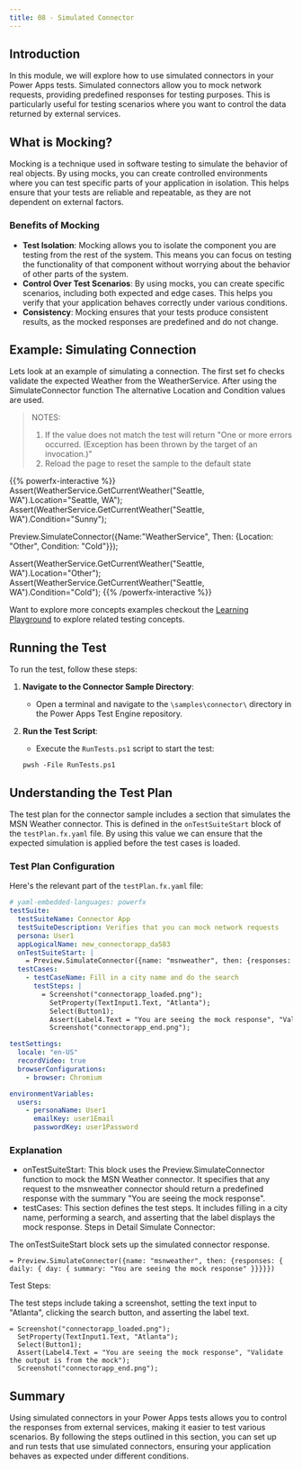 ```yaml
---
title: 08 - Simulated Connector
---
```


## Introduction

In this module, we will explore how to use simulated connectors in your Power Apps tests. Simulated connectors allow you to mock network requests, providing predefined responses for testing purposes. This is particularly useful for testing scenarios where you want to control the data returned by external services.

## What is Mocking?

Mocking is a technique used in software testing to simulate the behavior of real objects. By using mocks, you can create controlled environments where you can test specific parts of your application in isolation. This helps ensure that your tests are reliable and repeatable, as they are not dependent on external factors.

### Benefits of Mocking

- **Test Isolation**: Mocking allows you to isolate the component you are testing from the rest of the system. This means you can focus on testing the functionality of that component without worrying about the behavior of other parts of the system.
- **Control Over Test Scenarios**: By using mocks, you can create specific scenarios, including both expected and edge cases. This helps you verify that your application behaves correctly under various conditions.
- **Consistency**: Mocking ensures that your tests produce consistent results, as the mocked responses are predefined and do not change.

## Example: Simulating Connection

Lets look at an example of simulating a connection. The first set fo checks validate the expected Weather from the WeatherService. After using the SimulateConnector function The alternative Location and Condition values are used.

> NOTES:
> 1. If the value does not match the test will return "One or more errors occurred. (Exception has been thrown by the target of an invocation.)"
> 2. Reload the page to reset the sample to the default state

{{% powerfx-interactive %}}
Assert(WeatherService.GetCurrentWeather("Seattle, WA").Location="Seattle, WA");
Assert(WeatherService.GetCurrentWeather("Seattle, WA").Condition="Sunny");

Preview.SimulateConnector({Name:"WeatherService", Then: {Location: "Other", Condition: "Cold"}});

Assert(WeatherService.GetCurrentWeather("Seattle, WA").Location="Other");
Assert(WeatherService.GetCurrentWeather("Seattle, WA").Condition="Cold");
{{% /powerfx-interactive %}}

Want to explore more concepts examples checkout the [Learning Playground](/PowerApps-TestEngine/learning/playground?title=assert-simulated-connector) to explore related testing concepts.

## Running the Test

To run the test, follow these steps:

1. **Navigate to the Connector Sample Directory**:
    - Open a terminal and navigate to the `\samples\connector\` directory in the Power Apps Test Engine repository.

2. **Run the Test Script**:
    - Execute the `RunTests.ps1` script to start the test:

    ```pwsh
    pwsh -File RunTests.ps1
    ```

## Understanding the Test Plan

The test plan for the connector sample includes a section that simulates the MSN Weather connector. This is defined in the `onTestSuiteStart` block of the `testPlan.fx.yaml` file. By using this value we can ensure that the expected simulation is applied before the test cases is loaded.

### Test Plan Configuration

Here's the relevant part of the `testPlan.fx.yaml` file:

```yaml
# yaml-embedded-languages: powerfx
testSuite:
  testSuiteName: Connector App
  testSuiteDescription: Verifies that you can mock network requests
  persona: User1
  appLogicalName: new_connectorapp_da583
  onTestSuiteStart: |
    = Preview.SimulateConnector({name: "msnweather", then: {responses: { daily: { day: { summary: "You are seeing the mock response" }}}}})
  testCases:
    - testCaseName: Fill in a city name and do the search
      testSteps: |
        = Screenshot("connectorapp_loaded.png");
          SetProperty(TextInput1.Text, "Atlanta");
          Select(Button1);
          Assert(Label4.Text = "You are seeing the mock response", "Validate the output is from the mock");
          Screenshot("connectorapp_end.png");

testSettings:
  locale: "en-US"
  recordVideo: true
  browserConfigurations:
    - browser: Chromium

environmentVariables:
  users:
    - personaName: User1
      emailKey: user1Email
      passwordKey: user1Password
```

### Explanation

- onTestSuiteStart: This block uses the Preview.SimulateConnector function to mock the MSN Weather connector. It specifies that any request to the msnweather connector should return a predefined response with the summary "You are seeing the mock response".
- testCases: This section defines the test steps. It includes filling in a city name, performing a search, and asserting that the label displays the mock response.
Steps in Detail
Simulate Connector:

The onTestSuiteStart block sets up the simulated connector response.

```powerfx
= Preview.SimulateConnector({name: "msnweather", then: {responses: { daily: { day: { summary: "You are seeing the mock response" }}}}})
```

Test Steps:

The test steps include taking a screenshot, setting the text input to "Atlanta", clicking the search button, and asserting the label text.

```powerfx
= Screenshot("connectorapp_loaded.png");
  SetProperty(TextInput1.Text, "Atlanta");
  Select(Button1);
  Assert(Label4.Text = "You are seeing the mock response", "Validate the output is from the mock");
  Screenshot("connectorapp_end.png");
```

## Summary

Using simulated connectors in your Power Apps tests allows you to control the responses from external services, making it easier to test various scenarios. By following the steps outlined in this section, you can set up and run tests that use simulated connectors, ensuring your application behaves as expected under different conditions.
